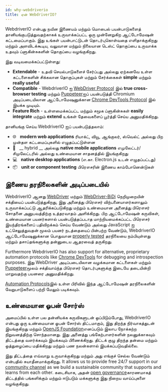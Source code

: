 ```yaml
---
id: why-webdriverio
title: ஏன் WebdriverIO?
---
```


WebdriverIO என்பது நவீன இணையம் மற்றும் மொபைல் பயன்பாடுகளைத் தானியங்குபடுத்துவதற்காகக் உருவாக்கப்பட்ட ஒரு முன்னேறுகிற ஆட்டோமேஷன் கட்டமைப்பாகும். இது உங்கள் பயன்பாட்டுடன் தொடர்புகொள்வதை எளிதாக்குகிறது மற்றும் அளவிடக்கூடிய, வலுவான மற்றும் நிலையான டெஸ்ட் தொகுப்பை உருவாக்க உதவும் ப்ளுகின்சுகளின் தொகுப்பை வழங்குகிறது.

இது வடிவமைக்கப்பட்டுள்ளது:

- __Extendable__ - உதவி செயல்பாடுகளைச் சேர்ப்பது அல்லது ஏற்கனவே உள்ள கட்டளைகளின் சிக்கலான தொகுப்புகள் மற்றும் சேர்க்கைகள் __simple__ மற்றும் __really useful__
- __Compatible__ - WebdriverIO ஐ [WebDriver Protocol](https://w3c.github.io/webdriver/) இல் __true cross-browser testing__ மற்றும் [Puppeteer](https://pptr.dev/)ஐப் பயன்படுத்தி Chromium அடிப்படையிலான ஆட்டோமேஷனுக்கான [Chrome DevTools Protocol](https://chromedevtools.github.io/devtools-protocol/) இல் இயக்க முடியும்.
- __Feature Rich__ - உள்ளமைக்கப்பட்ட மற்றும் சமூக ப்ளுகின்சுகள் __easily integrate__ மற்றும் __extend__ உங்கள் தேவைகளைப் பூர்த்தி செய்ய அனுமதிக்கிறது.

தானியங்கு செய்ய WebdriverIO ஐப் பயன்படுத்தலாம்:

- 🌐 <span>&nbsp;</span> __modern web applications__ ரியாக்ட், வியூ, ஆங்குலர், ஸ்வெல்ட் அல்லது பிற முன்தள கட்டமைப்புகளில் எழுதப்பட்டுள்ளன
- 📱 <span>&nbsp;</span> __ hybrid __ அல்லது __native mobile applications__ எமுலேட்டர்/சிமுலேட்டரில் அல்லது உண்மையான சாதனத்தில் இயங்குகிறது
- 💻 <span>&nbsp;</span> __native desktop applications__ (எ.கா. Electron.js உடன் எழுதப்பட்டது)
- 📦 <span>&nbsp;</span> __unit or component testing__ பிரௌசரின் இணைய காம்போனென்டுகள்

## இணைய தரநிலைகளின் அடிப்படையில்

WebdriverIO ஆனது [WebDriver](https://w3c.github.io/webdriver/) மற்றும் [WebDriver-BiDi](https://github.com/w3c/webdriver-bidi) நெறிமுறையின் சக்தியைப் பயன்படுத்துகிறது, இது அனைத்து பிரௌசர் விற்பனையாளர்களாலும் உருவாக்கப்பட்டு ஆதரிக்கப்படுகிறது மற்றும் உண்மையான அனைத்து பிரௌசர் சோதனை அனுபவத்திற்கு உத்தரவாதம் அளிக்கிறது. பிற ஆட்டோமேஷன் கருவிகள், உண்மையான பயனர்களால் பயன்படுத்தப்படாத மாற்றியமைக்கப்பட்ட பிரௌசர் இயந்திரங்களைப் பதிவிறக்கம் செய்ய வேண்டும் அல்லது JavaScript ஐ உட்செலுத்துவதன் மூலம் பயனர் நடத்தையைப் பின்பற்ற வேண்டும், WebdriverIO ஆட்டோமேஷனுக்கான பொதுவான [properly tested](https://wpt.fyi/results/webdriver/tests?label=experimental&label=master&aligned) தரநிலையை நம்பியுள்ளது மற்றும் தசாப்தங்களுக்கு தன்னுடைய ஆதரவைத் தருகிறது.

Furthermore WebdriverIO has also support for alternative, proprietary automation protocols like [Chrome DevTools](https://chromedevtools.github.io/devtools-protocol/) for debugging and introspection purposes. இது WebDriver அடிப்படையிலான வழக்கமான கட்டளைகள் மற்றும் [Puppeteer](https://pptr.dev/)மூலம் சக்திவாய்ந்த பிரௌசர் தொடர்புகளுக்கு இடையே தடையின்றி மாறுவதற்கு பயனரை அனுமதிக்கிறது.

[Automation Protocols](automationProtocols)இல் உள்ள பிரிவில் இந்த ஆட்டோமேஷன் தரநிலைகளின் வேறுபாடுகளைப் பற்றி மேலும் படிக்கவும்.

## உண்மையான ஓபன் சோர்ஸ்

அமைப்பில் உள்ள பல தன்னியக்க கருவிகளுடன் ஒப்பிடும்போது, WebdriverIO என்பது ஒரு உண்மையான ஓபன் சோர்ஸ் திட்டமாகும், இது திறந்த நிர்வாகத்துடன் இயங்குகிறது மற்றும் [OpenJS Foundation](https://openjsf.org/)எனப்படும் இலாப நோக்கற்ற நிறுவனத்திற்கு சொந்தமானது. இது அனைத்து பங்கேற்பாளர்களின் நலனுக்காகவும் திட்டத்தை வளர்க்கவும் இயக்கவும் பிணைக்கிறது. திட்டக் குழு திறந்த தன்மை மற்றும் ஒத்துழைப்பை மதிக்கிறது மற்றும் பண நலன்களால் இயக்கப்படுவதில்லை.

இது திட்டத்தை எவ்வாறு உருவாக்குகிறது மற்றும் அது எங்குச் செல்ல வேண்டும் என்பதில் சுயாதீனமாக்குகிறது. It allows us to provide free 24/7 support in our [community channel](https://discord.webdriver.io) as we build a sustainable community that supports and learns from each other. கடைசியாக, அதன் [ open governance](https://github.com/webdriverio/webdriverio/blob/main/GOVERNANCE.md)காரணமாகத் திட்டத்தில் பங்களிக்கும் மற்றும் ஈடுபடும் மக்களுக்கு இது நிறைய வாய்ப்புகளை வழங்குகிறது.
